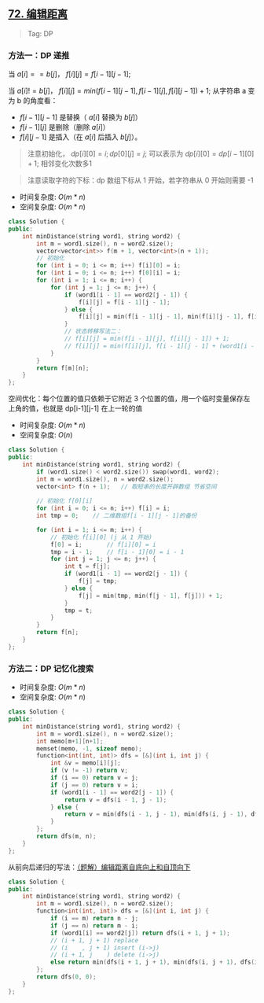 ## [72. 编辑距离](https://leetcode.cn/problems/edit-distance/description/)

> Tag: DP

### 方法一：DP 递推

当 $a[i] == b[j]$， $f[i][j] = f[i - 1][j - 1];$

当 $a[i] != b[j]$， $f[i][j] = min(f[i - 1][j - 1], f[i - 1][j], f[i][j - 1]) + 1;$
从字符串 a 变为 b 的角度看：
- $f[i - 1][j - 1]$ 是替换（ $a[i]$ 替换为 $b[j]$）
- $f[i - 1][j]$ 是删除（删除 $a[i]$）
- $f[i][j - 1]$ 是插入（在 $a[i]$ 后插入 $b[j]$）。

> 注意初始化， $dp[i][0] = i; dp[0][j] = j;$ 可以表示为 $dp[i][0] = dp[i-1][0] + 1;$ 相邻变化次数多1

> 注意读取字符的下标：dp 数组下标从 1 开始，若字符串从 0 开始则需要 -1

* 时间复杂度: ${O(m*n)}$
* 空间复杂度: ${O(m*n)}$

```cpp
class Solution {
public:
    int minDistance(string word1, string word2) {
        int m = word1.size(), n = word2.size();
        vector<vector<int>> f(m + 1, vector<int>(n + 1));
        // 初始化
        for (int i = 0; i <= m; i++) f[i][0] = i;
        for (int i = 0; i <= n; i++) f[0][i] = i;
        for (int i = 1; i <= m; i++) {
            for (int j = 1; j <= n; j++) {
                if (word1[i - 1] == word2[j - 1]) {
                    f[i][j] = f[i - 1][j - 1];
                } else {
                    f[i][j] = min(f[i - 1][j - 1], min(f[i][j - 1], f[i - 1][j])) + 1;
                }
                // 状态转移写法二：
                // f[i][j] = min(f[i - 1][j], f[i][j - 1]) + 1;        // 相等也可以 插入 删除
                // f[i][j] = min(f[i][j], f[i - 1][j - 1] + (word1[i - 1] != word2[j - 1])); // 替换
            }
        }
        return f[m][n];
    }
};
```

空间优化：每个位置的值只依赖于它附近 3 个位置的值，用一个临时变量保存左上角的值，也就是 dp[i-1][j-1] 在上一轮的值

* 时间复杂度: ${O(m*n)}$
* 空间复杂度: ${O(n)}$

```cpp
class Solution {
public:
    int minDistance(string word1, string word2) {
        if (word1.size() < word2.size()) swap(word1, word2);
        int m = word1.size(), n = word2.size();
        vector<int> f(n + 1);   // 取短串的长度开辟数组 节省空间
        
        // 初始化 f[0][i]
        for (int i = 0; i <= n; i++) f[i] = i;
        int tmp = 0;    // 二维数组f[i - 1][j - 1]的备份

        for (int i = 1; i <= m; i++) {
            // 初始化 f[i][0] (j 从 1 开始)
            f[0] = i;       // f[i][0] = i
            tmp = i - 1;    // f[i - 1][0] = i - 1
            for (int j = 1; j <= n; j++) {
                int t = f[j];
                if (word1[i - 1] == word2[j - 1]) {
                    f[j] = tmp;
                } else {
                    f[j] = min(tmp, min(f[j - 1], f[j])) + 1;
                }
                tmp = t;
            }
        }
        return f[n];
    }
};
```

### 方法二：DP 记忆化搜索

* 时间复杂度: ${O(m*n)}$
* 空间复杂度: ${O(m*n)}$

```cpp
class Solution {
public:
    int minDistance(string word1, string word2) {
        int m = word1.size(), n = word2.size();
        int memo[m+1][n+1];
        memset(memo, -1, sizeof memo);
        function<int(int, int)> dfs = [&](int i, int j) {
            int &v = memo[i][j];
            if (v != -1) return v;
            if (i == 0) return v = j;
            if (j == 0) return v = i;
            if (word1[i - 1] == word2[j - 1]) {
                return v = dfs(i - 1, j - 1);
            } else {
                return v = min(dfs(i - 1, j - 1), min(dfs(i, j - 1), dfs(i - 1, j))) + 1;
            }
        };
        return dfs(m, n);
    }
};
```

从前向后递归的写法：[（题解）编辑距离自底向上和自顶向下](https://leetcode.cn/problems/edit-distance/solution/zi-di-xiang-shang-he-zi-ding-xiang-xia-by-powcai-3/)

```cpp
class Solution {
public:
    int minDistance(string word1, string word2) {
        int m = word1.size(), n = word2.size();
        function<int(int, int)> dfs = [&](int i, int j) {
            if (i == m) return n - j;
            if (j == n) return m - i;
            if (word1[i] == word2[j]) return dfs(i + 1, j + 1);
            // (i + 1, j + 1) replace
            // (i    , j + 1) insert (i->j)
            // (i + 1, j    ) delete (i->j)
            else return min(dfs(i + 1, j + 1), min(dfs(i, j + 1), dfs(i + 1, j))) + 1;
        };
        return dfs(0, 0);
    }
};
```